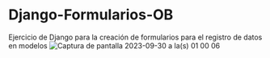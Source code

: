 # Django-Formularios-OB
Ejercicio de Django para la creación de formularios para el registro de datos en modelos
![Captura de pantalla 2023-09-30 a la(s) 01 00 06](https://github.com/aramirezaliste/Django-Formularios-OB/assets/113224041/c58be280-809a-4aaf-a28a-6e5784d276f5)
